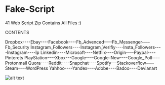 # Fake-Script
41 Web Script
Zip Contains All Files :)

CONTENTS

Dropbox----Ebay----Facebook----Fb_Advenced----Fb_Messenger----Fb_Security
İnstagram_Followers----İnstagram_Verifiy----İnsta_Followers----İnstagram----İp
Linkedin----Microsoft----Netflix----Origin----Paypal----Pinterets
PlayStation----Xbox---Google----Google-New----Google_Poll----Protonmail
Quora----Reddit----Snapchat----Spotify---Stackoverflow----Steam----WordPress
Yahhoo----Yandex----Adobe----Badoo----Devianart

![alt text](https://www.hizliresim.com/b1jcm0d)
